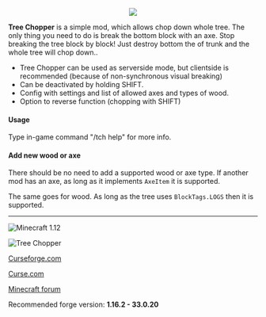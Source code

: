 <p align="center"><img src="http://i.imgur.com/WZrd5Ze.png"></p>

**Tree Chopper** is a simple mod, which allows chop down whole tree. The only thing you need to do is break the bottom block with an axe. Stop breaking the tree block by block! Just destroy bottom the of trunk and the whole tree will chop down..

*   Tree Chopper can be used as serverside mode, but clientside is recommended (because of non-synchronous visual breaking)
*   Can be deactivated by holding SHIFT.
*   Config with settings and list of allowed axes and types of wood.
*   Option to reverse function (chopping with SHIFT)

#### Usage
Type in-game command "/tch help" for more info.

#### Add new wood or axe
There should be no need to add a supported wood or axe type. If another mod has an axe, as long as it implements `AxeItem` it is supported.

The same goes for wood. As long as the tree uses `BlockTags.LOGS` then it is supported.

---
![Minecraft 1.12](http://cf.way2muchnoise.eu/versions/250241.svg "Supported versions")

![Tree Chopper](http://cf.way2muchnoise.eu/full_250241_downloads.svg "Tree Chopper")

[Curseforge.com](https://minecraft.curseforge.com/projects/tree-chopper)

[Curse.com](https://mods.curse.com/mc-mods/minecraft/250241-tree-chopper)

[Minecraft forum](https://goo.gl/nyvWUE)

Recommended forge version: **1.16.2 - 33.0.20**